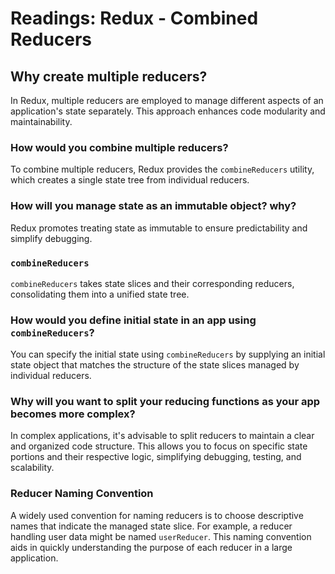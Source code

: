# Readings: Redux - Combined Reducers


## Why create multiple reducers?

In Redux, multiple reducers are employed to manage different aspects of an application's state separately. This approach enhances code modularity and maintainability.

### How would you combine multiple reducers?

To combine multiple reducers, Redux provides the `combineReducers` utility, which creates a single state tree from individual reducers.

### How will you manage state as an immutable object? why?

Redux promotes treating state as immutable to ensure predictability and simplify debugging.

### `combineReducers` 

`combineReducers` takes state slices and their corresponding reducers, consolidating them into a unified state tree.

### How would you define initial state in an app using `combineReducers`?

You can specify the initial state using `combineReducers` by supplying an initial state object that matches the structure of the state slices managed by individual reducers.

### Why will you want to split your reducing functions as your app becomes more complex?


In complex applications, it's advisable to split reducers to maintain a clear and organized code structure. This allows you to focus on specific state portions and their respective logic, simplifying debugging, testing, and scalability.

### Reducer Naming Convention

A widely used convention for naming reducers is to choose descriptive names that indicate the managed state slice. For example, a reducer handling user data might be named `userReducer`. This naming convention aids in quickly understanding the purpose of each reducer in a large application.
